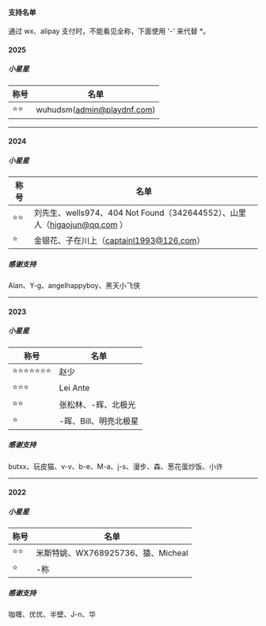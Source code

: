 #### 支持名单

通过 wx、alipay 支付时，不能看见全称，下面使用 '-' 来代替 *。



#### 2025

##### 小星星


| 称号 | 名单                       |
| ---- | -------------------------- |
| ⭐⭐   | wuhudsm(admin@playdnf.com) |

---



#### 2024

##### 小星星


| 称号 | 名单 |
| ------------- | -------------------------------- |
| ⭐⭐ | 刘先生、wells974、404 Not Found（342644552）、山里人（higaojun@qq.com ） |
| ⭐    | 金银花、子在川上（captainl1993@126.com） |



##### 感谢支持

Alan、Y-g、angelhappyboy、黑天小飞侠

---



#### 2023

##### 小星星


| 称号 | 名单 |
| ------------- | -------------------------------- |
| ⭐⭐⭐⭐⭐⭐⭐ | 赵少 |
| ⭐⭐⭐ | Lei Ante |
| ⭐⭐ | 张松林、-辉、北极光 |
| ⭐    | -晖、Bill、明亮北极星        |




##### 感谢支持 

butxx、玩皮猫、v-v、b-e、M-a、j-s、漫步、森、葱花蛋炒饭、小许

---




#### 2022

##### 小星星

| 称号 | 名单 |
| ------------- | -------------------------------- |
| ⭐⭐ | 米斯特姚、WX768925736、猿、Micheal |
| ⭐    | -称                              |




##### 感谢支持 

咖喱、优优、半壁、J-n、华